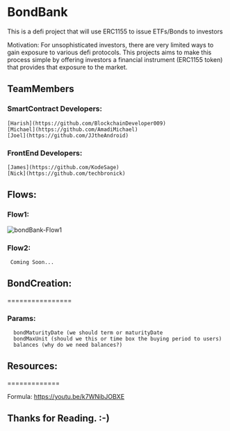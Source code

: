 # BondBank

This is a defi project that will use ERC1155 to issue ETFs/Bonds to investors

Motivation: For unsophisticated investors, there are very limited ways to gain exposure to various defi protocols. This projects aims to make this process simple by offering investors a financial instrument (ERC1155 token) that provides that exposure to the market.

## TeamMembers

   ### SmartContract Developers:
    [Harish](https://github.com/BlockchainDeveloper009)
    [Michael](https://github.com/AmadiMichael)
    [Joel](https://github.com/JJtheAndroid)
      
   ### FrontEnd Developers:
   
    [James](https://github.com/KodeSage)
    [Nick](https://github.com/techbronick)
    
   
## Flows:

   ### Flow1:
   ![bondBank-Flow1](https://user-images.githubusercontent.com/97905727/196010440-921b6b03-7635-4e52-9dc8-6d0bb9bee281.jpg)
   
   ### Flow2:
     Coming Soon...

## BondCreation:
================
   ### Params:
      bondMaturityDate (we should term or maturityDate
      bondMaxUnit (should we this or time box the buying period to users)
      balances (why do we need balances?)


## Resources:
=============
   
   Formula: https://youtu.be/k7WNibJOBXE


## Thanks for Reading. :-)
